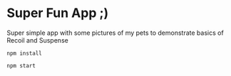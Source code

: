 # Super Fun App ;)

Super simple app with some pictures of my pets to demonstrate basics of Recoil
and Suspense

`npm install`

`npm start`
